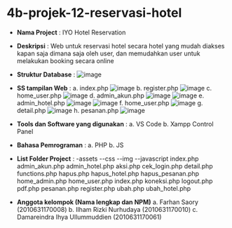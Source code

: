 # 4b-projek-12-reservasi-hotel
- **Nama Project**      : 
  IYO Hotel Reservation
- **Deskripsi**         : 
  Web untuk reservasi hotel secara hotel yang mudah diakses kapan saja dimana saja oleh user, dan memudahkan user untuk melakukan booking secara online
- **Struktur Database** :
  ![image](https://user-images.githubusercontent.com/82491849/167663277-89a695b3-992f-4da9-bd21-290e226c22d9.png)
- **SS tampilan Web**  :
  a. index.php 
  ![image](https://user-images.githubusercontent.com/82491849/167663505-499a831f-eeca-413b-b433-28b011584313.png)
  b. register.php
  ![image](https://user-images.githubusercontent.com/82491849/167663641-8213eafc-c09b-4415-a2e7-f153408a439f.png)
  c. home_user.php
  ![image](https://user-images.githubusercontent.com/82491849/167663752-73c13588-6156-4e32-9d2b-68781a1abce7.png)
  d. admin_akun.php
  ![image](https://user-images.githubusercontent.com/82491849/167663906-c1aebead-69cf-4e57-8d1e-63c31c03ce57.png)
  ![image](https://user-images.githubusercontent.com/82491849/167663948-c700988a-1571-46ef-bf26-5504abafaeae.png)
  e. admin_hotel.php
  ![image](https://user-images.githubusercontent.com/82491849/167664080-49580fd9-529c-4f90-b7ad-a1980746cb27.png)
  ![image](https://user-images.githubusercontent.com/82491849/167664136-67ba65f2-58d9-4865-bf29-fade5288b38a.png)
  f. home_user.php
  ![image](https://user-images.githubusercontent.com/82491849/167664350-b493d76d-f404-4f33-8300-395dd4656184.png)
  g. detail.php
  ![image](https://user-images.githubusercontent.com/82491849/167664443-034d8928-daad-4963-a3bb-5b0191e27018.png)
  h. pesanan.php
  ![image](https://user-images.githubusercontent.com/82491849/167664631-0a9cb6fc-7a01-4d3d-9f12-371d5ae40f29.png)

- **Tools dan Software yang digunakan**  :
  a. VS Code
  b. Xampp Control Panel
  
- **Bahasa Pemrograman**  :
  a. PHP
  b. JS
  
- **List Folder Project**  :
  -assets
    --css
    --img
    --javascript
  index.php
  admin_akun.php
  admin_hotel.php 
  aksi.php
  cek_login.php
  detail.php
  functions.php 
  hapus.php
  hapus_hotel.php
  hapus_pesanan.php
  home_admin.php
  home_user.php
  index.php
  koneksi.php 
  logout.php
  pdf.php
  pesanan.php
  register.php
  ubah.php
  ubah_hotel.php
  
- **Anggota kelompok (Nama lengkap dan NPM)**
  a. Farhan Saory (2010631170008)
  b. Ilham Rizki Nurhudaya (2010631170010)
  c. Damareindra Ihya Ullummuddien (2010631170061)

  
